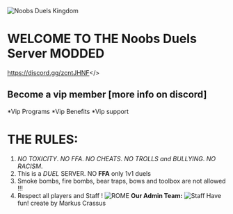 ![Noobs Duels Kingdom](https://i.postimg.cc/9MrfSv2D/banner.jpg)
# WELCOME TO THE **Noobs Duels Server MODDED**
<a id="NOOBS DUELS DISCORD">https://discord.gg/zcntJHNF</>
## Become a vip member [more info on discord]
   *Vip Programs
   *Vip Benefits
   *Vip support
# **THE RULES:**
1. *NO TOXICITY*.
   *NO FFA*.
   *NO CHEATS*.
   *NO TROLLS and BULLYING*.
   *NO RACISM*.
2. This is a *DUEL* SERVER. NO **FFA** only 1v1 duels
3. Smoke bombs, fire bombs, bear traps, bows and toolbox are not allowed !!!
4. Respect all players and Staff !
![ROME](https://i.postimg.cc/N02Vz4Vg/banner2.jpg)
**Our Admin Team:**
![Staff](https://i.postimg.cc/8Cvm37pv/mordhau.jpg)
Have fun!
create by Markus Crassus
